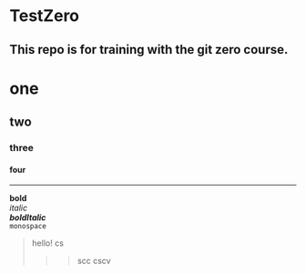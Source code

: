 # TestZero
This repo is for training with the git zero course.
-------------------------
# one 
## two
### three
#### four
--------------------------
**bold**</br>
_italic_</br>
**_boldItalic_**</br>
`monospace`</br>

> hello!
>cs
>>>scc
>>>cscv
